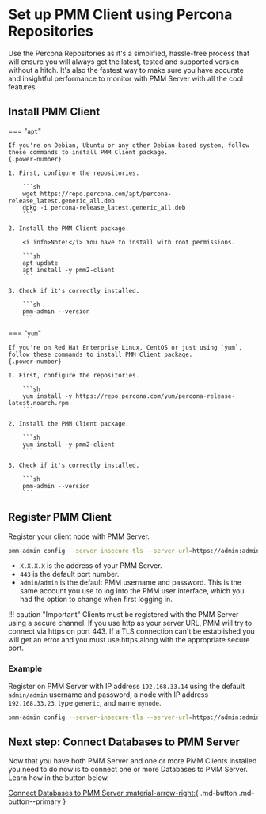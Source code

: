 # Set up PMM Client using Percona Repositories

Use the Percona Repositories as it's a simplified, hassle-free process that will ensure you will always get the latest, tested and supported version without a hitch. It's also the fastest way to make sure you have accurate and insightful performance to monitor with PMM Server with all the cool features.

## Install PMM Client

=== "`apt`"

    If you're on Debian, Ubuntu or any other Debian-based system, follow these commands to install PMM Client package.
    {.power-number}

    1. First, configure the repositories.

        ```sh
        wget https://repo.percona.com/apt/percona-release_latest.generic_all.deb
        dpkg -i percona-release_latest.generic_all.deb
        ```

    2. Install the PMM Client package.

        <i info>Note:</i> You have to install with root permissions.

        ```sh
        apt update
        apt install -y pmm2-client
        ```

    3. Check if it's correctly installed.

        ```sh
        pmm-admin --version
        ```

=== "`yum`"

    If you're on Red Hat Enterprise Linux, CentOS or just using `yum`, follow these commands to install PMM Client package.
    {.power-number}

    1. First, configure the repositories.

        ```sh
        yum install -y https://repo.percona.com/yum/percona-release-latest.noarch.rpm
        ```

    2. Install the PMM Client package.

        ```sh
        yum install -y pmm2-client
        ```

    3. Check if it's correctly installed.

        ```sh
        pmm-admin --version
        ```

## Register PMM Client

Register your client node with PMM Server.

```sh
pmm-admin config --server-insecure-tls --server-url=https://admin:admin@X.X.X.X:443
```

- `X.X.X.X` is the address of your PMM Server.
- `443` is the default port number.
- `admin`/`admin` is the default PMM username and password. This is the same account you use to log into the PMM user interface, which you had the option to change when first logging in.

!!! caution "Important"
    Clients must be registered with the PMM Server using a secure channel. If you use http as your server URL, PMM will try to connect via https on port 443. If a TLS connection can't be established you will get an error and you must use https along with the appropriate secure port.

### Example

Register on PMM Server with IP address `192.168.33.14` using the default `admin/admin` username and password, a node with IP address `192.168.33.23`, type `generic`, and name `mynode`.

```sh
pmm-admin config --server-insecure-tls --server-url=https://admin:admin@192.168.33.14:443 192.168.33.23 generic mynode
```


## Next step: Connect Databases to PMM Server

Now that you have both PMM Server and one or more PMM Clients installed you need to do now is to connect one or more Databases to PMM Server. Learn how in the button below.

[Connect Databases to PMM Server :material-arrow-right:](../connect-databases/index.md){ .md-button .md-button--primary }